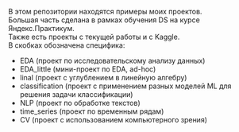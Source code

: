 В этом репозитории находятся примеры моих проектов.\
Большая часть сделана в рамках обучения DS на курсе Яндекс.Практикум.\
Также есть проекты с текущей работы и с Kaggle.\
В скобках обозначена специфика:
- EDA (проект по исследовательскому анализу данных)
- EDA_little (мини-проект по EDA, ad-hoc)
- linal (проект с углублением в линейную алгебру)
- classification (проект с применением разных моделей ML для решения задачи классификации)
- NLP (проект по обработке текстов)
- time_series (проект по временным рядам)
- CV (проект с использованием компьютерного зрения)
